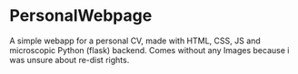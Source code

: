# PersonalWebpage
A simple webapp for a personal CV, made with HTML, CSS, JS and microscopic Python (flask) backend. Comes without any Images because i was unsure about re-dist rights.
